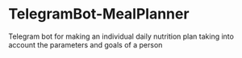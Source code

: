 # TelegramBot-MealPlanner

Telegram bot for making an individual daily nutrition plan taking into account the parameters and goals of a person
